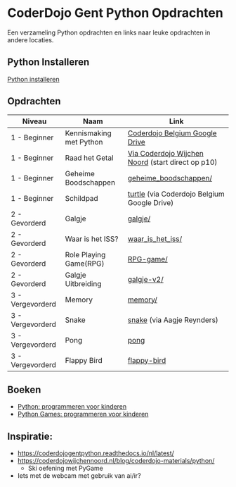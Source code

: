 # CoderDojo Gent Python Opdrachten

Een verzameling Python opdrachten en links naar leuke opdrachten in andere locaties.

## Python Installeren

[Python installeren](INSTALL.md)

## Opdrachten

| Niveau           | Naam                    | Link                                                                                                                        |
| ---------------- | ----------------------- | --------------------------------------------------------------------------------------------------------------------------- |
| 1 - Beginner     | Kennismaking met Python | [Coderdojo Belgium Google Drive](https://drive.google.com/file/d/1s12L4sIU-WU-DM0DNQ_s6aBhFoMWQjMD)                         |
| 1 - Beginner     | Raad het Getal          | [Via Coderdojo Wijchen Noord](https://drive.google.com/file/d/1TZRLjFt4_y78Pcq89kh2_wcbAhYC0Dcm/view) (start direct op p10) |
| 1 - Beginner     | Geheime Boodschappen    | [geheime_boodschappen/](geheime_boodschappen/README.md)                                                                     |
| 1 - Beginner     | Schildpad               | [turtle](turtle/Python_beginner_opdrachtjes_Turtle.pdf) (via Coderdojo Belgium Google Drive)                                |
| 2 - Gevorderd    | Galgje                  | [galgje/](galgje/README.md)                                                                                                 |
| 2 - Gevorderd    | Waar is het ISS?        | [waar_is_het_iss/](waar_is_het_iss/README.md)                                                                               |
| 2 - Gevorderd    | Role Playing Game(RPG)  | [RPG-game/](RPG-game/README.md)                                                                                             |
| 2 - Gevorderd    | Galgje Uitbreiding      | [galgje-v2/](galgje-v2/README.md)                                                                                           |
| 3 - Vergevorderd | Memory                  | [memory/](memory/README.md)                                                                                                 |
| 3 - Vergevorderd | Snake                   | [snake](snake/pygame%20cursus.pdf) (via Aagje Reynders)                                                                     |
| 3 - Vergevorderd | Pong                    | [pong](pong/README.md)                                                                                                      |
| 3 - Vergevorderd | Flappy Bird             | [flappy-bird](flappy-bird/README.md)                                                                                        |

## Boeken

* [Python: programmeren voor kinderen](https://gent.bibliotheek.be/catalogus/carol-vorderman/python/boek/library-marc-vlacc_10121547)
* [Python Games: programmeren voor kinderen](https://gent.bibliotheek.be/catalogus/carol-vorderman/python-games-programmeren-voor-kinderen/boek/library-marc-vlacc_10189907)

## Inspiratie:

* https://coderdojogentpython.readthedocs.io/nl/latest/
* https://coderdojowijchennoord.nl/blog/coderdojo-materials/python/
  * Ski oefening met PyGame
* Iets met de webcam met gebruik van ai/ir?
